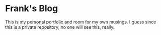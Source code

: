 # Frank's Blog 
This is my personal portfolio and room for my own musings. I guess since this is a private repository, no one will see this, really.
